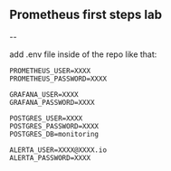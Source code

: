 ## Prometheus first steps lab

--

add .env file inside of the repo like that:

```
PROMETHEUS_USER=XXXX
PROMETHEUS_PASSWORD=XXXX

GRAFANA_USER=XXXX
GRAFANA_PASSWORD=XXXX

POSTGRES_USER=XXXX
POSTGRES_PASSWORD=XXXX
POSTGRES_DB=monitoring

ALERTA_USER=XXXX@XXXX.io
ALERTA_PASSWORD=XXXX
```